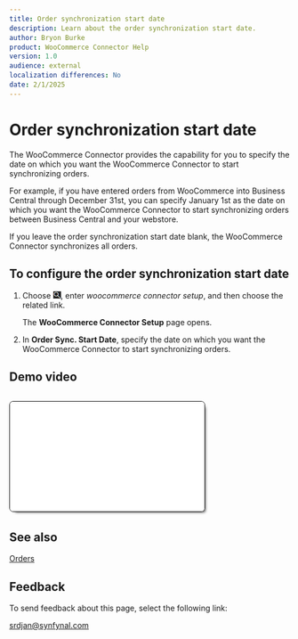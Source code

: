 ```yaml
---
title: Order synchronization start date
description: Learn about the order synchronization start date.
author: Bryon Burke
product: WooCommerce Connector Help
version: 1.0
audience: external
localization differences: No
date: 2/1/2025
---
```


<!-- markdownlint-disable MD006 MD007 MD009 MD024 MD025 MD033 -->
<!--// cspell:ignore  markdownlint allowfullscreen keyframes woocommerce webstore autoplay -->

# Order synchronization start date

The WooCommerce Connector provides the capability for you to specify the date on which you want the WooCommerce Connector to start synchronizing orders.

For example, if you have entered orders from WooCommerce into Business Central through December 31st, you can specify January 1st as the date on which you want the WooCommerce Connector to start synchronizing orders between Business Central and your webstore. 

If you leave the order synchronization start date blank, the WooCommerce Connector synchronizes all orders.

## To configure the order synchronization start date

1. Choose ![Lightbulb that opens the Tell Me feature.](media/ui-search/search_small.png "Tell me what you want to do"), enter <i>woocommerce connector setup</i>, and then choose the related link.

   The <b>WooCommerce Connector Setup</b> page opens.

1. In <b>Order Sync. Start Date</b>, specify the date on which you want the WooCommerce Connector to start synchronizing orders.

## Demo video

<iframe width="350" height="197" loading="lazy" src="media/videos/order-synchronization-start-date/order-synchronization-start-date.html" title="Order synchronization start date"  allow="accelerometer; autoplay; clipboard-write; encrypted-media; gyroscope; picture-in-picture" allowfullscreen style="border:1px solid; border-color:#0a0a0a;box-shadow:5px 5px 5px -5px #0a0a0a;border-radius:7px;margin-block-start:1em"></iframe>

## See also

[Orders](orders.md)

## Feedback

To send feedback about this page, select the following link:

[srdjan@synfynal.com](mailto:srdjan@synfynal.com?subject=Documentation%20Feedback%20Product%20Docs:%20order-synchronization-start-date)

